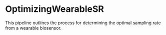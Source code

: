 # OptimizingWearableSR

This pipeline outlines the process for determining the optimal sampling rate from a wearable biosensor. 

